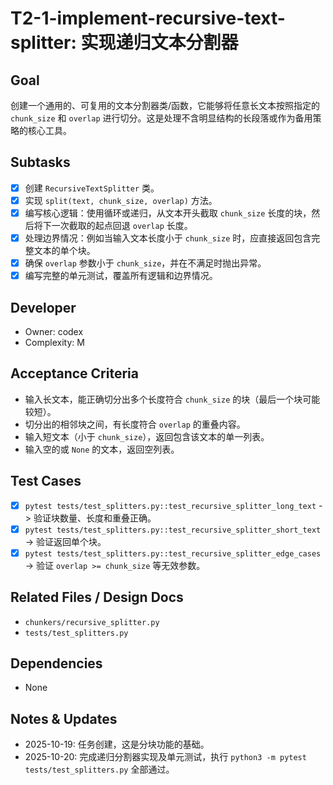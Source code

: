 # T2-1-implement-recursive-text-splitter: 实现递归文本分割器

## Goal
创建一个通用的、可复用的文本分割器类/函数，它能够将任意长文本按照指定的 `chunk_size` 和 `overlap` 进行切分。这是处理不含明显结构的长段落或作为备用策略的核心工具。

## Subtasks
- [x] 创建 `RecursiveTextSplitter` 类。
- [x] 实现 `split(text, chunk_size, overlap)` 方法。
- [x] 编写核心逻辑：使用循环或递归，从文本开头截取 `chunk_size` 长度的块，然后将下一次截取的起点回退 `overlap` 长度。
- [x] 处理边界情况：例如当输入文本长度小于 `chunk_size` 时，应直接返回包含完整文本的单个块。
- [x] 确保 `overlap` 参数小于 `chunk_size`，并在不满足时抛出异常。
- [x] 编写完整的单元测试，覆盖所有逻辑和边界情况。

## Developer
- Owner: codex
- Complexity: M

## Acceptance Criteria
- 输入长文本，能正确切分出多个长度符合 `chunk_size` 的块（最后一个块可能较短）。
- 切分出的相邻块之间，有长度符合 `overlap` 的重叠内容。
- 输入短文本（小于 `chunk_size`），返回包含该文本的单一列表。
- 输入空的或 `None` 的文本，返回空列表。

## Test Cases
- [x] `pytest tests/test_splitters.py::test_recursive_splitter_long_text` -> 验证块数量、长度和重叠正确。
- [x] `pytest tests/test_splitters.py::test_recursive_splitter_short_text` -> 验证返回单个块。
- [x] `pytest tests/test_splitters.py::test_recursive_splitter_edge_cases` -> 验证 `overlap >= chunk_size` 等无效参数。

## Related Files / Design Docs
- `chunkers/recursive_splitter.py`
- `tests/test_splitters.py`

## Dependencies
- None

## Notes & Updates
- 2025-10-19: 任务创建，这是分块功能的基础。
- 2025-10-20: 完成递归分割器实现及单元测试，执行 `python3 -m pytest tests/test_splitters.py` 全部通过。
